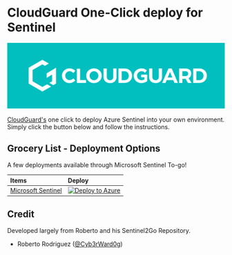 # CloudGuard One-Click deploy for Sentinel



<img src="resources/images/Cloudguard_Logo.jpg" alt="CloudGuard One-Click deploy for Sentinel" width="800"/>

[CloudGuard's](https://cloudguard.ai/) one click to deploy Azure Sentinel into your own environment. Simply click the button below and follow the instructions.

## Grocery List - Deployment Options

A few deployments available through Microsoft Sentinel To-go!

| Items | Deploy | 
| :---| :---| 
| [Microsoft Sentinel](https://github.com/OTRF/Microsoft-Sentinel2Go/tree/master/microsoft-sentinel) | [![Deploy to Azure](https://aka.ms/deploytoazurebutton)](https://portal.azure.com/#create/Microsoft.Template/uri/https%3A%2F%2Fraw.githubusercontent.com%2FOTRF%2FMicrosoft-Sentinel2Go%2Fmaster%2Fmicrosoft-sentinel%2Fazuredeploy.json/createUIDefinitionUri/https%3A%2F%2Fraw.githubusercontent.com%2FOTRF%2FMicrosoft-Sentinel2Go%2Fmaster%2Fmicrosoft-sentinel%2Fuidefinition.json) |

## Credit
Developed largely from Roberto and his Sentinel2Go Repository.
* Roberto Rodriguez ([@Cyb3rWard0g](https://twitter.com/Cyb3rWard0g))

